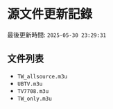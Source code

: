# 源文件更新記錄

最後更新時間: `2025-05-30 23:29:31`

## 文件列表
- `TW_allsource.m3u`
- `UBTV.m3u`
- `TV7708.m3u`
- `TW_only.m3u`
